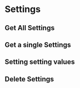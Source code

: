 # Settings

## Get All Settings

## Get a single Settings

## Setting setting values

## Delete Settings

